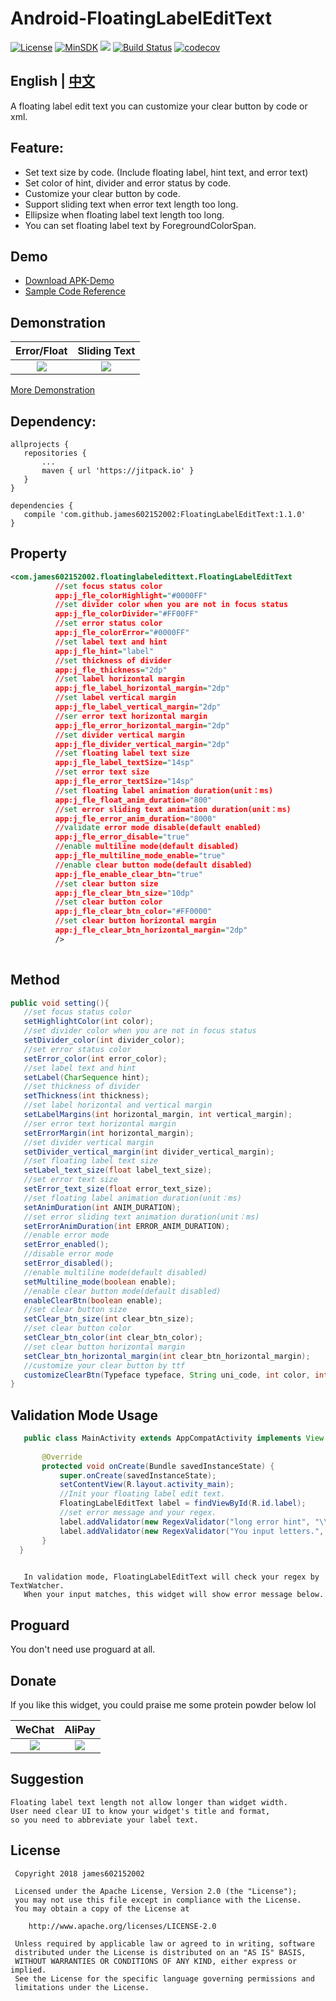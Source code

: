 # Android-FloatingLabelEditText

[![License](https://img.shields.io/badge/License%20-Apache%202-337ab7.svg)](https://www.apache.org/licenses/LICENSE-2.0)
[![MinSDK](https://img.shields.io/badge/API-14%2B-brightgreen.svg?style=flat)](https://android-arsenal.com/api?level=14)
[![](https://jitpack.io/v/james602152002/FloatingLabelEditText.svg)](https://jitpack.io/#james602152002/FloatingLabelEditText)
[![Build Status](https://travis-ci.org/james602152002/FloatingLabelEditText.svg?branch=master)](https://travis-ci.org/james602152002/FloatingLabelEditText)
[![codecov](https://codecov.io/gh/james602152002/FloatingLabelEditText/branch/master/graph/badge.svg)](https://codecov.io/gh/james602152002/FloatingLabelEditText)

## English | [中文](https://github.com/james602152002/FloatingLabelEditText)

A floating label edit text you can customize your clear button by code or xml.

## Feature:

 - Set text size by code. (Include floating label, hint text, and error text)
 - Set color of hint, divider and error status by code.
 - Customize your clear button by code.
 - Support sliding text when error text length too long.
 - Ellipsize when floating label text length too long.
 - You can set floating label text by ForegroundColorSpan.
 
## Demo
 - [Download APK-Demo](../art/demo.apk)
 - [Sample Code Reference](https://github.com/james602152002/FloatingLabelEditTextDemo)
 
## Demonstration
 
 |Error/Float|Sliding Text|
 |:---:|:---:|
 |![](../art/error_demo.gif)|![](../art/text_slide_demo.gif)|
 
 [More Demonstration](../common_md/DEMONSTRATION_EN.md)
 
## Dependency:
 
 ```
 allprojects {
 	repositories {
 		...
 		maven { url 'https://jitpack.io' }
 	}
 }
 ```
 
 ```
 dependencies {
 	compile 'com.github.james602152002:FloatingLabelEditText:1.1.0'
 }
 ```
 
 ## Property
 ```xml
 <com.james602152002.floatinglabeledittext.FloatingLabelEditText
           //set focus status color
           app:j_fle_colorHighlight="#0000FF" 
           //set divider color when you are not in focus status
           app:j_fle_colorDivider="#FF00FF"
           //set error status color
           app:j_fle_colorError="#0000FF"
           //set label text and hint
           app:j_fle_hint="label"
           //set thickness of divider
           app:j_fle_thickness="2dp"
           //set label horizontal margin
           app:j_fle_label_horizontal_margin="2dp"
           //set label vertical margin
           app:j_fle_label_vertical_margin="2dp"
           //ser error text horizontal margin
           app:j_fle_error_horizontal_margin="2dp"
           //set divider vertical margin
           app:j_fle_divider_vertical_margin="2dp"
           //set floating label text size
           app:j_fle_label_textSize="14sp"
           //set error text size
           app:j_fle_error_textSize="14sp"
           //set floating label animation duration(unit：ms)
           app:j_fle_float_anim_duration="800"
           //set error sliding text animation duration(unit：ms)
           app:j_fle_error_anim_duration="8000"
           //validate error mode disable(default enabled)
           app:j_fle_error_disable="true"
           //enable multiline mode(default disabled)
           app:j_fle_multiline_mode_enable="true"
           //enable clear button mode(default disabled)
           app:j_fle_enable_clear_btn="true"
           //set clear button size
           app:j_fle_clear_btn_size="10dp"
           //set clear button color
           app:j_fle_clear_btn_color="#FF0000"
           //set clear button horizontal margin
           app:j_fle_clear_btn_horizontal_margin="2dp"
           />
           
 ```
 
 ## Method
 ```java
 public void setting(){
    //set focus status color
    setHighlightColor(int color);
    //set divider color when you are not in focus status
    setDivider_color(int divider_color);
    //set error status color
    setError_color(int error_color);
    //set label text and hint
    setLabel(CharSequence hint);
    //set thickness of divider
    setThickness(int thickness);
    //set label horizontal and vertical margin
    setLabelMargins(int horizontal_margin, int vertical_margin);
    //ser error text horizontal margin
    setErrorMargin(int horizontal_margin);
    //set divider vertical margin
    setDivider_vertical_margin(int divider_vertical_margin);
    //set floating label text size
    setLabel_text_size(float label_text_size);
    //set error text size
    setError_text_size(float error_text_size);
    //set floating label animation duration(unit：ms)
    setAnimDuration(int ANIM_DURATION);
    //set error sliding text animation duration(unit：ms)
    setErrorAnimDuration(int ERROR_ANIM_DURATION);
    //enable error mode
    setError_enabled();
    //disable error mode
    setError_disabled();
    //enable multiline mode(default disabled)
    setMultiline_mode(boolean enable);
    //enable clear button mode(default disabled)
    enableClearBtn(boolean enable);
    //set clear button size
    setClear_btn_size(int clear_btn_size);
    //set clear button color
    setClear_btn_color(int clear_btn_color);
    //set clear button horizontal margin
    setClear_btn_horizontal_margin(int clear_btn_horizontal_margin);
    //customize your clear button by ttf
    customizeClearBtn(Typeface typeface, String uni_code, int color, int clear_btn_size);
 }
 
 ```
 ## Validation Mode Usage
  ```java
     public class MainActivity extends AppCompatActivity implements View.OnClickListener {
     
         @Override
         protected void onCreate(Bundle savedInstanceState) {
             super.onCreate(savedInstanceState);
             setContentView(R.layout.activity_main);
             //Init your floating label edit text.
             FloatingLabelEditText label = findViewById(R.id.label);
             //set error message and your regex.
             label.addValidator(new RegexValidator("long error hint", "\\d+"));
             label.addValidator(new RegexValidator("You input letters.", "[A-Za-z]+$"));
         }
    }
     
  ```
  
  ```
     In validation mode, FloatingLabelEditText will check your regex by TextWatcher.
     When your input matches, this widget will show error message below.
  ```
 
 ## Proguard
 
 You don't need use proguard at all.
 
 ## Donate
 
 If you like this widget, you could praise me some protein powder below lol
 
 |WeChat|AliPay|
 |:---:|:---:|
 |![](../art/weixin_green.jpg)|![](../art/zhifubao_blue.jpg)|
 
 ## Suggestion
 
 ```
 Floating label text length not allow longer than widget width.
 User need clear UI to know your widget's title and format, 
 so you need to abbreviate your label text.
 ```
 
 License
 -------
 
     Copyright 2018 james602152002
 
     Licensed under the Apache License, Version 2.0 (the "License");
     you may not use this file except in compliance with the License.
     You may obtain a copy of the License at
 
        http://www.apache.org/licenses/LICENSE-2.0
 
     Unless required by applicable law or agreed to in writing, software
     distributed under the License is distributed on an "AS IS" BASIS,
     WITHOUT WARRANTIES OR CONDITIONS OF ANY KIND, either express or implied.
     See the License for the specific language governing permissions and
     limitations under the License.